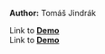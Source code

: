 **Author:** Tomáš Jindrák

Link to **[Demo](https://pslib-cz.github.io/2021l4web-svg-animation-jindraktomas/)** \
Link to **[Demo](https://pslib-cz.github.io/2021l4web-svg-animation-jindraktomas/fun.html)**
